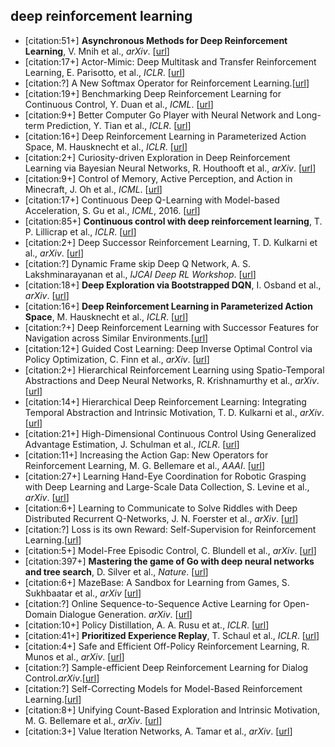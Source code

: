 ## deep reinforcement learning

- [citation:51+] <b>Asynchronous Methods for Deep Reinforcement Learning</b>, V. Mnih et al., *arXiv*. [[url](http://arxiv.org/abs/1602.01783)]
- [citation:17+] Actor-Mimic: Deep Multitask and Transfer Reinforcement Learning, E. Parisotto, et al., *ICLR*. [[url](http://arxiv.org/abs/1511.06342)]
- [citation:?] A New Softmax Operator for Reinforcement Learning.[[url](https://128.84.21.199/abs/1612.05628?context=cs)]
- [citation:19+] Benchmarking Deep Reinforcement Learning for Continuous Control, Y. Duan et al., *ICML*. [[url](https://arxiv.org/abs/1604.06778)]
- [citation:9+] Better Computer Go Player with Neural Network and Long-term Prediction, Y. Tian et al., *ICLR*. [[url](http://arxiv.org/abs/1511.06410)]
- [citation:16+] Deep Reinforcement Learning in Parameterized Action Space, M. Hausknecht et al., *ICLR*. [[url](http://arxiv.org/abs/1511.04143)]
- [citation:2+] Curiosity-driven Exploration in Deep Reinforcement Learning via Bayesian Neural Networks, R. Houthooft et al., *arXiv*. [[url](http://arxiv.org/abs/1605.09674)]
- [citation:9+] Control of Memory, Active Perception, and Action in Minecraft, J. Oh et al., *ICML*. [[url](http://arxiv.org/abs/1605.09128)]
- [citation:17+] Continuous Deep Q-Learning with Model-based Acceleration, S. Gu et al., *ICML*, 2016. [[url](http://arxiv.org/abs/1603.00748)]
- [citation:85+] <b>Continuous control with deep reinforcement learning</b>, T. P. Lillicrap et al., *ICLR*. [[url](http://arxiv.org/abs/1509.02971)]
- [citation:2+] Deep Successor Reinforcement Learning, T. D. Kulkarni et al., *arXiv*. [[url](http://arxiv.org/abs/1606.02396)]
- [citation:?] Dynamic Frame skip Deep Q Network, A. S. Lakshminarayanan et al., *IJCAI Deep RL Workshop*. [[url](http://arxiv.org/abs/1605.05365)]
- [citation:18+] <b>Deep Exploration via Bootstrapped DQN</b>, I. Osband et al., *arXiv*. [[url](http://arxiv.org/abs/1602.04621)]
- [citation:16+] <b>Deep Reinforcement Learning in Parameterized Action Space</b>, M. Hausknecht et al., *ICLR*. [[url](http://arxiv.org/abs/1511.04143)]
- [citation:?+] Deep Reinforcement Learning with Successor Features for Navigation across Similar Environments.[[url](https://scirate.com/arxiv/1612.05533)]
- [citation:12+] Guided Cost Learning: Deep Inverse Optimal Control via Policy Optimization, C. Finn et al., *arXiv*. [[url](http://arxiv.org/abs/1603.00448)]
- [citation:2+] Hierarchical Reinforcement Learning using Spatio-Temporal Abstractions and Deep Neural Networks, R. Krishnamurthy et al., *arXiv*. [[url](https://arxiv.org/abs/1605.05359)]
- [citation:14+] Hierarchical Deep Reinforcement Learning: Integrating Temporal Abstraction and Intrinsic Motivation, T. D. Kulkarni et al., *arXiv*. [[url](https://arxiv.org/abs/1604.06057)]
- [citation:21+] High-Dimensional Continuous Control Using Generalized Advantage Estimation, J. Schulman et al., *ICLR*. [[url](http://arxiv.org/abs/1506.02438)]
- [citation:11+] Increasing the Action Gap: New Operators for Reinforcement Learning, M. G. Bellemare et al., *AAAI*. [[url](http://arxiv.org/abs/1512.04860)]
- [citation:27+] Learning Hand-Eye Coordination for Robotic Grasping with Deep Learning and Large-Scale Data Collection, S. Levine et al., *arXiv*. [[url](http://arxiv.org/abs/1603.02199)]
- [citation:6+] Learning to Communicate to Solve Riddles with Deep Distributed Recurrent Q-Networks, J. N. Foerster et al., *arXiv*. [[url](http://arxiv.org/abs/1602.02672)]
- [citation:?] Loss is its own Reward: Self-Supervision for Reinforcement Learning.[[url](https://arxiv.org/abs/1612.07307)]
- [citation:5+] Model-Free Episodic Control, C. Blundell et al., *arXiv*. [[url](http://arxiv.org/abs/1606.04460)]
- [citation:397+] <b>Mastering the game of Go with deep neural networks and tree search</b>, D. Silver et al., *Nature*. [[url](http://www.nature.com/nature/journal/v529/n7587/full/nature16961.html)]
- [citation:6+] MazeBase: A Sandbox for Learning from Games, S. Sukhbaatar et al., *arXiv* [[url](http://arxiv.org/abs/1511.07401)]
- [citation:?] Online Sequence-to-Sequence Active Learning for Open-Domain Dialogue Generation. *arXiv*. [[url](https://arxiv.org/abs/1612.03929)]
- [citation:10+] Policy Distillation, A. A. Rusu et at., *ICLR*. [[url](http://arxiv.org/abs/1511.06295)]
- [citation:41+] <b>Prioritized Experience Replay</b>, T. Schaul et al., *ICLR*. [[url](http://arxiv.org/abs/1511.05952)]
- [citation:4+] Safe and Efficient Off-Policy Reinforcement Learning, R. Munos et al., *arXiv*. [[url](https://arxiv.org/abs/1606.02647)]
- [citation:?] Sample-efficient Deep Reinforcement Learning for Dialog Control.*arXiv*.[[url](https://scirate.com/arxiv/1612.06000)]
- [citation:?] Self-Correcting Models for Model-Based Reinforcement Learning.[[url](https://scirate.com/arxiv/1612.06018)]
- [citation:8+] Unifying Count-Based Exploration and Intrinsic Motivation, M. G. Bellemare et al., *arXiv*. [[url](https://arxiv.org/abs/1606.01868)]
- [citation:3+] Value Iteration Networks, A. Tamar et al., *arXiv*. [[url](http://arxiv.org/abs/1602.02867)]
